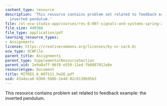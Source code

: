 ```yaml
---
content_type: resource
description: 'This resource contains problem set related to feedback example: the
  inverted pendulum.'
file: /ol-ocw-studio-app/courses/res-6-007-signals-and-systems-spring-2011/43a4eca68360580b2e4d82c0139b95b3_MITRES_6_007S11_hw26.pdf
file_size: 440366
file_type: application/pdf
learning_resource_types:
- Assignments
license: https://creativecommons.org/licenses/by-nc-sa/4.0/
ocw_type: OCWFile
parent_title: Assignments
parent_type: SupplementalResourceSection
parent_uid: 2e9a8aff-96f8-e559-11ed-fb8887012a8e
resourcetype: Document
title: MITRES_6_007S11_hw26.pdf
uid: 43a4eca6-8360-580b-2e4d-82c0139b95b3
---
```

This resource contains problem set related to feedback example: the inverted pendulum.